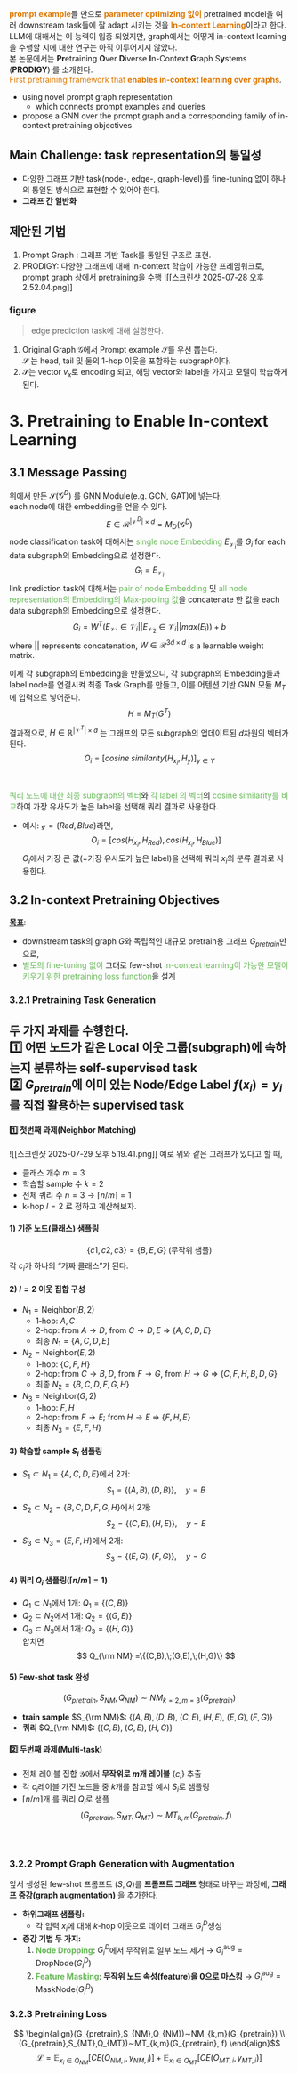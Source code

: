 <b><font color="#de7802">prompt example</font></b>들 만으로 <b><font color="#de7802">parameter optimizing 없이</font></b> pretrained model을 여러 downstream task들에 잘 adapt 시키는 것을 <b><font color="#de7802">In-context Learning</font></b>이라고 한다. <br>LLM에 대해서는 이 능력이 입증 되었지만, graph에서는 어떻게 in-context learning을 수행할 지에 대한 연구는 아직 이루어지지 않았다. <br>본 논문에서는 **Pr**etraining **O**ver **D**iverse **I**n-Context **G**raph S**y**stems (**PRODIGY**) 를 소개한다. <br><font color="#de7802">First pretraining framework that <b>enables in-context learning over graphs</b></font>. 

- using novel prompt graph representation
	- which connects prompt examples and queries
- propose a GNN over the prompt graph and a corresponding family of in-context pretraining objectives

## Main Challenge: task representation의 통일성
- 다양한 그래프 기반 task(node-, edge-, graph-level)를 fine-tuning 없이 하나의 통일된 방식으로 표현할 수 있어야 한다. 
- **그래프 간 일반화**

## 제안된 기법
1. Prompt Graph : 그래프 기반 Task를 통일된 구조로 표현. 
2. PRODIGY: 다양한 그래프에 대해 in-context 학습이 가능한 프레임워크로, prompt graph 상에서 pretraining을 수행
![[스크린샷 2025-07-28 오후 2.52.04.png]]
### figure
> edge prediction task에 대해 설명한다. 
1. Original Graph $\mathcal{G}$에서 Prompt example $\mathcal{S}$를 우선 뽑는다. <br>$\mathcal{S}$ 는 head, tail 및 둘의 1-hop 이웃을 포함하는 subgraph이다. 
2. $\mathcal{S}$는 vector $v_x$로 encoding 되고, 해당 vector와 label을 가지고 모델이 학습하게 된다. 


# 3. Pretraining to Enable In-context Learning
## 3.1 Message Passing
위에서 만든 $\mathcal{S}$($\mathcal{G}^D$) 를 GNN Module(e.g. GCN, GAT)에 넣는다. <br>each node에 대한 embedding을 얻을 수 있다. 
$$
E ∈ \mathcal{R}^{|\mathcal{V}^D|×d} = M_D(\mathcal{G}^D)
$$
node classification task에 대해서는 <font color="#65b855">single node Embedding</font> $E_{\mathcal{V}_i}$를 $G_i$ for each data subgraph의 Embedding으로 설정한다. 
$$
G_i=E_{\mathcal{V}_i}
$$
link prediction task에 대해서는 <font color="#65b855">pair of node Embedding</font> 및 <font color="#65b855">all node representation의 Embedding의 Max-pooling 값</font>을 concatenate 한 값을 each data subgraph의 Embedding으로 설정한다. 
$$
G_i = W^T (E_{\mathcal{V}_1}∈\mathcal{V}_i ||E_{\mathcal{V}_2}∈\mathcal{V}_i ||max(E_i))+b
$$
where $||$ represents concatenation, $W ∈ \mathcal{R}^{3d×d}$ is a learnable weight matrix. 

이제 각 subgraph의 Embedding을 만들었으니, 각 subgraph의 Embedding들과 label node를 연결시켜 최종 Task Graph를 만들고, 이를 어텐션 기반 GNN 모듈 $M_T$에 입력으로 넣어준다. 
$$
H=M_T(G^T)
$$
결과적으로, $H \in \mathbb{R}^{|\mathcal{V}^T|\times d}$ 는 그래프의 모든 subgraph의 업데이트된 $d$차원의 벡터가 된다. 
$$
O_i​=[cosine\;similarity(H_{x_i}​​,H_y​)]_{y∈Y}​
$$
<br><br><font color="#65b855">쿼리 노드에 대한 최종 subgraph의 벡터</font>와 <font color="#65b855">각 label 의 벡터</font>의 <font color="#65b855">cosine similarity를 비교</font>하여 가장 유사도가 높은 label을 선택해 쿼리 결과로 사용한다. <br>
- 예시: $\mathcal{y}=\{Red, Blue\}$라면, 
$$
O_i=\big[cos(H_{x_i}, H_{Red}), cos(H_{x_i}, H_{Blue})]
$$
  $O_i$에서 가장 큰 값(=가장 유사도가 높은 label)을 선택해 쿼리 $x_i$의 분류 결과로 사용한다. 

## 3.2 In-context Pretraining Objectives
<b><u>목표</u></b>:
- downstream task의 graph $G$와 독립적인 대규모 pretrain용 그래프 $G_{pretrain}$만으로, 
- <font color="#65b855">별도의 fine-tuning 없이</font> 그대로 few-shot <font color="#65b855">in-context learning이 가능한 모델이 키우기 위한 pretraining loss function</font>을 설계
### 3.2.1 Pretraining Task Generation
**두 가지 과제**를 수행한다. <br>1️⃣ **어떤 노드가 같은 Local 이웃 그룹(subgraph)에 속하는지 분류**하는 self-supervised task<br>2️⃣ $G_{pretrain}$에 이미 있는 Node/Edge Label $f(x_i)=y_i$를 직접 활용하는 supervised task
<br>
---
#### 1️⃣ 첫번째 과제(Neighbor Matching)
![[스크린샷 2025-07-29 오후 5.19.41.png]]
예로 위와 같은 그래프가 있다고 할 때, 
- 클래스 개수 $m=3$
- 학습할 sample 수 $k=2$
- 전체 쿼리 수 $n=3 → ⌈n/m⌉=1$
- k-hop $l=2$
로 정하고 계산해보자. <br>
#### 1) 기준 노드(클래스) 샘플링
$$
\{c1​,c2​,c3​\}=\{B,E,G\}\;\text{(무작위 샘플)}
$$
각 $c_i$가 하나의 “가짜 클래스”가 된다.
#### 2) $l=2$ 이웃 집합 구성
- $N_1 = \mathrm{Neighbor}(B,2)$
    - 1‑hop: ${A,C}$
    - 2‑hop: from $A→D$, from $C→D,E$ ⇒ $\{A,C,D,E\}$
    - 최종 $N_1=\{A,C,D,E\}$
- $N_2 = \mathrm{Neighbor}(E, 2)$
    - 1‑hop: $\{C,F,H\}$
    - 2‑hop: from $C→B,D$, from $F→G$, from $H→G$ ⇒ $\{C,F,H,B,D,G\}$
    - 최종 $N_2=\{B,C,D,F,G,H\}$
- $N_3 = \mathrm{Neighbor}(G, 2)$
    - 1‑hop: ${F,H}$
    - 2‑hop: from $F→E$; from $H→E$ ⇒ $\{F,H,E\}$
    - 최종 $N_3=\{E,F,H\}$
#### 3) 학습할 sample $S_i$ 샘플링
- $S_1\subset N_1=\{A,C,D,E\}$에서 2개:
$$
S_1=\{(A,B),\,(D,B)\},\quad y=B
$$
- $S_2\subset N_2=\{B,C,D,F,G,H\}$에서 2개:
$$
S_2=\{(C,E),\,(H,E)\},\quad y=E
$$
- $S_3\subset N_3=\{E,F,H\}$에서 2개:
$$
S_3=\{(E,G),\,(F,G)\},\quad y=G
$$
#### 4) 쿼리 $Q_i$ 샘플링($\lceil n/m\rceil=1$)
- $Q_1\subset N_1$에서 1개:  $Q_1=\{(C,B)\}$
- $Q_2\subset N_2$에서 1개:  $Q_2=\{(G,E)\}$
- $Q_3\subset N_3$에서 1개:  $Q_3=\{(H,G)\}$
<br>합치면
$$
Q_{\rm NM} =\{(C,B),\;(G,E),\;(H,G)\}
$$
#### 5) Few-shot task 완성
$$
(G_{pretrain​},S_{NM}​,Q_{NM}​)∼NM_{k=2,m=3}​(G_{pretrain​})
$$
- **train sample** $S_{\rm NM}$:  $\{(A,B),(D,B),\;(C,E),(H,E),\;(E,G),(F,G)\}$
- **쿼리** $Q_{\rm NM}​$: $\{(C,B),\;(G,E),\;(H,G)\}$

#### 2️⃣ 두번째 과제(Multi‑task)
- 전체 레이블 집합 $\mathcal{Y}$에서 **무작위로 $m$개 레이블** $\{c_i\}$ 추출 
- 각 $c_i$레이블 가진 노드들 중 $k$개를 참고할 예시 $S_i$​로 샘플링
- $\lceil n/m\rceil$개 를 쿼리 $Q_i$​로 샘플
$$
(G_{pretrain​},S_{MT}​,Q_{MT}​)∼MT_{k,m}​(G_{pretrain​}, f)
$$<br><br>
### 3.2.2 Prompt Graph Generation with Augmentation
앞서 생성된 few‑shot 프롬프트 $(S,Q)$를 **프롬프트 그래프** 형태로 바꾸는 과정에, **그래프 증강(graph augmentation)** 을 추가한다. 
- **하위그래프 샘플링:**
    - 각 입력 $x_i$​에 대해 $k$-hop 이웃으로 데이터 그래프 $G_i^D$​ 생성
- **증강 기법 두 가지:**
    1. <b><font color="#65b855">Node Dropping</font></b>: $G_i^D$​에서 무작위로 일부 노드 제거 → $G_i^{\text{aug}}=\mathrm{DropNode}(G_i^D)$
    2. <b><font color="#65b855">Feature Masking</font></b>: **무작위 노드 속성(feature)을 0으로 마스킹** → $G_i^{\text{aug}}=\mathrm{MaskNode}(G_i^D)$


### 3.2.3 Pretraining Loss
$$
\begin{align}
​(G_{pretrain}​,S_{NM​},Q_{NM​})∼NM_{k,m}​(G_{pretrain​}) \\
​(G_{pretrain}​,S_{MT​},Q_{MT​})∼MT_{k,m}​(G_{pretrain​}, f)
\end{align}​
$$
$$
\mathcal{L}=\mathbb{E}_{x_i​∈Q_{NM}}​​[CE(O_{NM,i}​,y_{NM,i}​)]+\mathbb{E}_{x_i​∈Q_{MT}}​​[CE(O_{MT,i}​,y_{MT,i}​)]
$$

